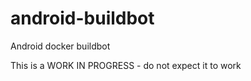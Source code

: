 # android-buildbot


Android docker buildbot 

This is a WORK IN PROGRESS - do not expect it to work
